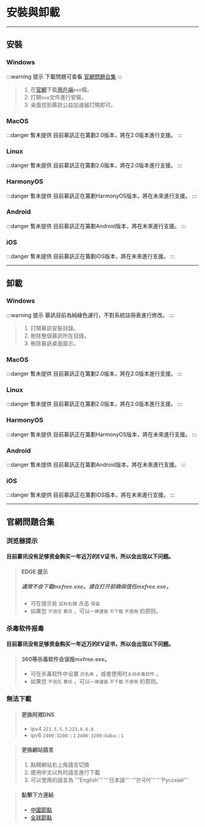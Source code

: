 # 安裝與卸載

---

## 安裝

### Windows

:::warning 提示
下載問題可查看 [官網問題合集](#官网问题合集)
:::

> 1. 在[官網](https://mxfree.ao-x.ac.cn/)下載[用戶端](https://registry.npmmirror.com/@muxunorg/mxorg-dl/latest/files/mxfree.exe)`exe`檔。
> 2. 打開`exe`文件進行安裝。
> 3. 桌面找到慕訊公益加速器打開即可。

### MacOS

:::danger 暫未提供
目前慕訊正在籌劃2.0版本，將在2.0版本進行支援。
:::

### Linux

:::danger 暫未提供
目前慕訊正在籌劃2.0版本，將在2.0版本進行支援。
:::

### HarmonyOS

:::danger 暫未提供
目前慕訊正在籌劃HarmonyOS版本，將在未來進行支援。
:::

### Android

:::danger 暫未提供
目前慕訊正在籌劃Android版本，將在未來進行支援。
:::

### iOS

:::danger 暫未提供
目前慕訊正在籌劃iOS版本，將在未來進行支援。
:::

---

## 卸載

### Windows

:::warning 提示
慕訊目前為純綠色運行，不對系統註冊表進行修改。
:::

> 1. 打開慕訊安裝目錄。
> 2. 刪除整個慕訊所在目錄。
> 3. 刪除慕訊桌面圖示。

### MacOS

:::danger 暫未提供
目前慕訊正在籌劃2.0版本，將在2.0版本進行支援。
:::

### Linux

:::danger 暫未提供
目前慕訊正在籌劃2.0版本，將在2.0版本進行支援。
:::

### HarmonyOS

:::danger 暫未提供
目前慕訊正在籌劃HarmonyOS版本，將在未來進行支援。
:::

### Android

:::danger 暫未提供
目前慕訊正在籌劃Android版本，將在未來進行支援。
:::

### iOS

:::danger 暫未提供
目前慕訊正在籌劃iOS版本，將在未來進行支援。
:::

---

## 官網問題合集

### 浏览器提示

#### 目前慕讯没有足够资金购买一年近万的EV证书，所以会出现以下问题。

> #### EDGE 提示
>
> ##### 通常不会下载mxfree.exe。请在打开前确保信任mxfree.exe。
>
> - 可在提示处 `鼠标右键` 点击 `保留`
> - 如果您 `不信任` `慕讯` ，可以`一律遵循` `不下载` `不使用` 的原则。

### 杀毒软件报毒

#### 目前慕讯没有足够资金购买一年近万的EV证书，所以会出现以下问题。

> #### 360等杀毒软件会误报mxfree.exe。
>
> - 可在杀毒软件中设置 `白名单` ，或者使用时`关闭杀毒软件` 。
> - 如果您 `不信任` `慕讯` ，可以`一律遵循` `不下载` `不使用` 的原则。

### 無法下載

> #### 更換阿裡DNS
>
> - ipv4 `223.5.5.5` `223.6.6.6`
> - ipv6 `2400:3200::1` `2400:3200:baba::1`

> #### 更換網站語言
>
> 1. 點開網站右上角語言切換
> 2. 使用中文以外的語言進行下載
> 3. 可以使用的語言為 '''English''' '''日本語''' '''한국어''' '''Русский'''

> #### 點擊下方連結
>
> - [中國節點](https://registry.npmmirror.com/@muxunorg/mxorg-dl/latest/files/mxfree.exe)
> - [全球節點](https://unpkg.com/@muxunorg/mxorg-dl@latest/mxfree.exe)
